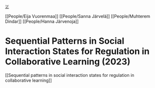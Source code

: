 [🇿](zotero://select/library/items/8IV4VRM4)

[[People/Eija Vuorenmaa]] [[People/Sanna Järvelä]] [[People/Muhterem Dindar]] [[People/Hanna Järvenoja]] 
# Sequential Patterns in Social Interaction States for Regulation in Collaborative Learning (2023)

[[Sequential patterns in social interaction states for regulation in collaborative learning]]